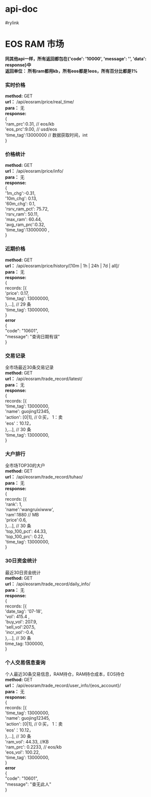 # api-doc     
#rylink     
# EOS RAM 市场     
  
**同其他api一样，所有返回都包在{'code': '10000', 'message': '', 'data': response}中**    
**返回单位： 所有ram都用kb，所有eos都是1eos，所有百分比都是1%**    
     
### 实时价格     
**method:**  GET     
**url：**   /api/eosram/price/real_time/     
**para：** 无     
**response:**     
{     
'ram_prc':0.31,  // eos/kb     
'eos_prc':9.00,  // usd/eos     
'time_tag':13000000     //  数据获取时间，int     
}     
     
     
### 价格统计     
**method:**  GET     
**url：**   /api/eosram/price/info/     
**para：** 无     
**response:**     
{     
'1m_chg':-0.31,       
'10m_chg': 0.13,     
'60m_chg': 0.1,     
'rsrv_ram_pct': 75.72,     
'rsrv_ram': 50.11,     
'max_ram': 60.44,     
'avg_ram_prc':0.32,     
'time_tag':13000000 ,     
}     
     
     
### 近期价格     
**method:**  GET     
**url：**   /api/eosram/price/history/[10m | 1h | 24h | 7d | all]/     
**para：** 无     
**response:**     
{     
records: [{     
    'price': 0.17,     
    'time_tag': 13000000,     
},…], // 29 条     
'time_tag': 13000000,     
}     
**error**     
{  
    "code": "10601",  
    "message": "查询日期有误"  
}  
     
### 交易记录     
全市场最近30条交易记录     
**method:**  GET     
**url：**   /api/eosram/trade_record/latest/     
**para：** 无     
**response:**     
{     
records: [{     
    'time_tag': 13000000,     
    'name': guojing12345,     
    'action': [0|1],        // 0:买， 1：卖     
    'eos'：10.12，     
},…], // 30 条     
'time_tag': 13000000,     
}     
     
     
### 大户排行     
全市场TOP30的大户     
**method:**  GET     
**url：**   /api/eosram/trade_record/tuhao/     
**para：** 无     
**response:**     
{     
records: [{     
    'rank': 1,     
    'name':'wangruixiwww',     
    'ram':1880  // MB     
    'price':0.6,     
},…], // 30 条     
'top_100_pct':  44.33,     
'top_100_prc':  0.22,     
'time_tag': 13000000,     
}     
     
### 30日资金统计     
最近30日资金统计     
**method:**  GET     
**url：**   /api/eosram/trade_record/daily_info/     
**para：** 无     
**response:**     
{     
records: [{     
    'date_tag': '07-18',     
    'vol': 415.4 ,       
    'buy_vol': 207.9,     
    'sell_vol':207.5,     
    'incr_vol':-0.4,     
},…], // 30 条     
time_tag: 1300000,  
}     
     
     
### 个人交易信息查询     
个人最近30条交易信息，RAM持仓，RAM持仓成本，EOS持仓     
**method:**  GET     
**url：**   /api/eosram/trade_record/user_info/{eos_account}/     
**para：** 无     
**response:**     
{     
records: [{     
    'time_tag': 13000000,     
    'name': guojing12345,     
    'action': [0|1],        // 0:买， 1：卖     
    'eos'：10.12，     
},…], // 30 条     
'ram_vol':  44.33,  //KB     
'ram_prc':  0.2233, // eos/kb     
'eos_vol':  100.22,     
'time_tag': 13000000,     
}     
**error**    
{  
    "code": "10601",  
    "message": "查无此人"  
}  

